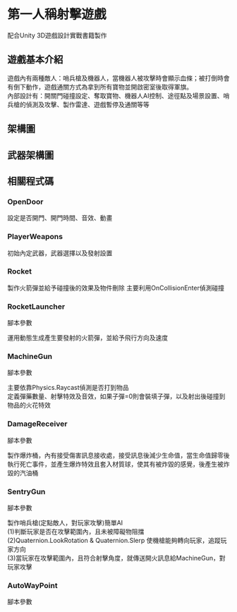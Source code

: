 # 第一人稱射擊遊戲
配合Unity 3D遊戲設計實戰書籍製作
## 遊戲基本介紹
遊戲內有兩種敵人：哨兵槍及機器人，當機器人被攻擊時會顯示血條；被打倒時會有倒下動作，遊戲通關方式為拿到所有寶物並開啟密室後取得軍旗。  
內部設計有：開關門碰撞設定、奪取寶物、機器人AI控制、途徑點及場景設置、哨兵槍的偵測及攻擊、製作雷達、遊戲暫停及通關等等
 

## 架構圖

## 武器架構圖  

## 相關程式碼

### OpenDoor
設定是否開門、開門時間、音效、動畫

### PlayerWeapons
初始內定武器，武器選擇以及發射設置

### Rocket
製作火箭彈並給予碰撞後的效果及物件刪除
主要利用OnCollisionEnter偵測碰撞

### RocketLauncher
腳本參數

運用動態生成產生要發射的火箭彈，並給予飛行方向及速度

### MachineGun
腳本參數

主要依靠Physics.Raycast偵測是否打到物品  
定義彈藥數量、射擊特效及音效，如果子彈=0則會裝填子彈，以及射出後碰撞到物品的火花特效

### DamageReceiver
腳本參數

製作爆炸桶，內有接受傷害訊息接收處，接受訊息後減少生命值，當生命值歸零後執行死亡事件，並產生爆炸特效且套入材質球，使其有被炸毀的感覺，後產生被炸毀的汽油桶

### SentryGun
腳本參數

製作哨兵槍(定點敵人，對玩家攻擊)簡單AI  
(1)判斷玩家是否在攻擊範圍內，且未被障礙物阻擋  
(2)Quaternion.LookRotation & Quaternion.Slerp 使機槍能夠轉向玩家，追蹤玩家方向  
(3)當玩家在攻擊範圍內，且符合射擊角度，就傳送開火訊息給MachineGun，對玩家攻擊  

### AutoWayPoint
腳本參數


